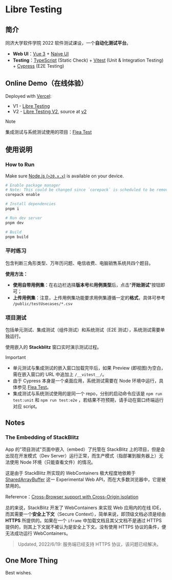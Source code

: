 # Libre Testing

## 简介

同济大学软件学院 2022 软件测试课设，一个**自动化测试平台**。

- **Web UI**：[Vue 3](https://vuejs.org/) + [Naive UI](https://www.naiveui.com/)
- **Testing**：[TypeScript](https://www.typescriptlang.org/) (Static Check) + [Vitest](https://vitest.dev/) (Unit & Integration Testing) + [Cypress](https://www.cypress.io/) (E2E Testing)

## Online Demo（**在线体验**）

Deployed with [Vercel](https://vercel.com/):

- V1 - [Libre Testing](https://www.libretesting.xyz)
- V2 - [Libre Testing V2](https://www.v2.libretesting.xyz), source at [v2](https://github.com/3fuyang/libre-testing/tree/v2)

> [!NOTE]
> 集成测试与系统测试使用的项目：[Flea Test](https://github.com/3fuyang/flea-test)

## 使用说明

### How to Run

Make sure [Node.js (`>20.x.x`)](https://nodejs.org/en) is available on your device.

```bash
# Enable package manager
# Note: This could be changed since `corepack` is scheduled to be removed from node in the future
corepack enable

# Install dependencies
pnpm i

# Run dev server
pnpm dev

# Build
pnpm build
```

### 平时练习

包含判断三角形类型、万年历问题、电信收费、电脑销售系统共四个题目。

**使用方法：**

+ **使用自带用例集**：在右边栏选择**版本号**和**用例类型**后，点击"**开始测试**"按钮即可；
+ **上传用例集**：注意，上传用例集功能要求用例集遵循一定的**格式**，具体可参考 `/public/testUsecases/*.csv`

### 项目测试

包括单元测试、集成测试（组件测试）和系统测试（E2E 测试），系统测试需要单独运行。

使用嵌入的 **Stackblitz** 窗口实时演示测试过程。

> [!IMPORTANT]
> + 单元测试与集成测试的嵌入窗口加载完毕后，如果 Preview (即视图)为空白，需在嵌入窗口的 URL 中追加上 `/__vitest__/`。
> + 由于 Cypress 本身是一个桌面应用，系统测试需要在 Node 环境中运行，具体参见 [Flea Test](https://github.com/3fuyang/flea-test)。
> + 集成测试与系统测试使用的是同一个 repo，分别的启动命令应该是 `npm run test:unit` 和 `npm run test:e2e` ，若结果不符预期，请手动在窗口终端运行对应 script。

## Notes

### The Embedding of StackBlitz

App 的"项目测试"页面中嵌入（embed）了托管在 StackBlitz 上的项目，但是会出现在开发模式（Dev Server）运行正常，而生产模式（指部署到服务器上）无法使用 Node 环境（只能查看文件）的情况。

这是由于 StackBlitz 所实现的 WebContainers 极大程度地依赖于 [SharedArrayBuffer](https://developer.mozilla.org/en-US/docs/Web/JavaScript/Reference/Global_Objects/SharedArrayBuffer) 这一 Experimental Web API，而在大多数浏览器中，它是被禁用的。

Reference：[Cross-Browser support with Cross-Origin isolation](https://blog.stackblitz.com/posts/cross-browser-with-coop-coep/)

总的来说，StackBlitz 开发了 WebContainers 来实现 Web 应用内的在线 IDE，而其需要一个**安全上下文**（Secure Context），简单来说，即顶级文档必须是经由 **HTTPS** 所提供的。如果在一个 `iframe` 中加载文档且其父文档不是通过 HTTPS 提供的，则其上下文就不被认为是安全上下文。没有使用 HTTPS 协议的条件，便无法成功运行 WebContainers。

> Updated, 2022/6/19: 服务端已经支持 HTTPS 协议，该问题已经解决。

## One More Thing

Best wishes.
